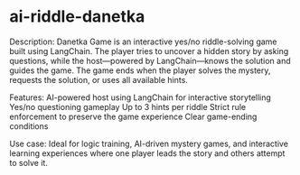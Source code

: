 # ai-riddle-danetka
Description:
Danetka Game is an interactive yes/no riddle-solving game built using LangChain. The player tries to uncover a hidden story by asking questions, while the host—powered by LangChain—knows the solution and guides the game. The game ends when the player solves the mystery, requests the solution, or uses all available hints.

Features:
AI-powered host using LangChain for interactive storytelling
Yes/no questioning gameplay
Up to 3 hints per riddle
Strict rule enforcement to preserve the game experience
Clear game-ending conditions

Use case:
Ideal for logic training, AI-driven mystery games, and interactive learning experiences where one player leads the story and others attempt to solve it.
